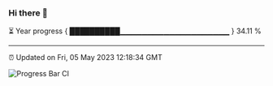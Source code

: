 ### Hi there 👋

⏳ Year progress { ██████████▁▁▁▁▁▁▁▁▁▁▁▁▁▁▁▁▁▁▁▁ } 34.11 %

---

⏰ Updated on Fri, 05 May 2023 12:18:34 GMT

![Progress Bar CI](https://github.com/liununu/liununu/workflows/Progress%20Bar%20CI/badge.svg)
